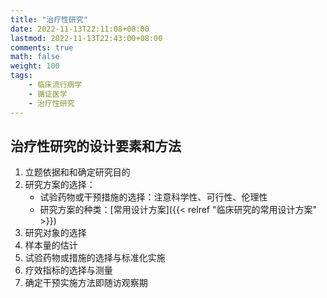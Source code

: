```yaml
---
title: "治疗性研究"
date: 2022-11-13T22:11:08+08:00
lastmod: 2022-11-13T22:43:00+08:00
comments: true
math: false
weight: 100
tags:
    - 临床流行病学
    - 循证医学
    - 治疗性研究
---
```


<!--more-->

## 治疗性研究的设计要素和方法

1. 立题依据和和确定研究目的
2. 研究方案的选择：
    - 试验药物或干预措施的选择：注意科学性、可行性、伦理性
    - 研究方案的种类：[常用设计方案]({{< relref "临床研究的常用设计方案" >}})
3. 研究对象的选择
4. 样本量的估计
5. 试验药物或措施的选择与标准化实施
6. 疗效指标的选择与测量
7. 确定干预实施方法即随访观察期
